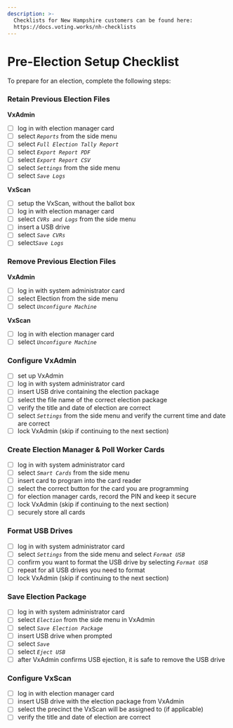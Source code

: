 ```yaml
---
description: >-
  Checklists for New Hampshire customers can be found here:
  https://docs.voting.works/nh-checklists
---
```


# Pre-Election Setup Checklist

To prepare for an election, complete the following steps:

### Retain Previous Election Files

&#x20; **VxAdmin**

* [ ] log in with election manager card
* [ ] select _`Reports`_ from the side menu&#x20;
* [ ] select _`Full Election Tally Report`_
* [ ] select _`Export Report PDF`_
* [ ] select _`Export Report CSV`_
* [ ] select _`Settings`_ from the side menu&#x20;
* [ ] select _`Save Logs`_

&#x20;  **VxScan**

* [ ] setup the VxScan, without the ballot box
* [ ] log in with election manager card
* [ ] select _`CVRs and Logs`_ from the side menu
* [ ] insert a USB drive
* [ ] select _`Save CVRs`_
* [ ] selec&#x74;_`Save Logs`_

### **Remove Previous Election Files**

&#x20;  **VxAdmin**

* [ ] log in with system administrator card
* [ ] select Election from the side menu
* [ ] select _`Unconfigure Machine`_

&#x20;  **VxScan**

* [ ] log in with election manager card
* [ ] select _`Unconfigure Machine`_

### Configure VxAdmin

* [ ] set up VxAdmin
* [ ] log in with system administrator card
* [ ] insert USB drive containing the election package
* [ ] select the file name of the correct election package
* [ ] verify the title and date of election are correct
* [ ] select _`Settings`_ from the side menu and verify the current time and date are correct&#x20;
* [ ] lock VxAdmin (skip if continuing to the next section)

### Create Election Manager & Poll Worker Cards

* [ ] log in with system administrator card
* [ ] select _`Smart Cards`_ from the side menu
* [ ] insert card to program into the card reader&#x20;
* [ ] select the correct button for the card you are programming
* [ ] for election manager cards, record the PIN and keep it secure&#x20;
* [ ] lock VxAdmin (skip if continuing to the next section)
* [ ] securely store all cards

### Format USB Drives

* [ ] log in with system administrator card
* [ ] select _`Settings`_ from the side menu and select _`Format USB`_
* [ ] confirm you want to format the USB drive by selecting _`Format USB`_
* [ ] repeat for all USB drives you need to format
* [ ] lock VxAdmin (skip if continuing to the next section)

### Save Election Package

* [ ] log in with system administrator card
* [ ] select _`Election`_ from the side menu in VxAdmin
* [ ] select _`Save Election Package`_&#x20;
* [ ] insert USB drive when prompted
* [ ] select _`Save`_
* [ ] select _`Eject USB`_&#x20;
* [ ] after VxAdmin confirms USB ejection, it is safe to remove the USB drive

### Configure VxScan

* [ ] log in with election manager card
* [ ] insert USB drive with the election package from VxAdmin
* [ ] select the precinct the VxScan will be assigned to (if applicable)
* [ ] verify the title and date of election are correct
